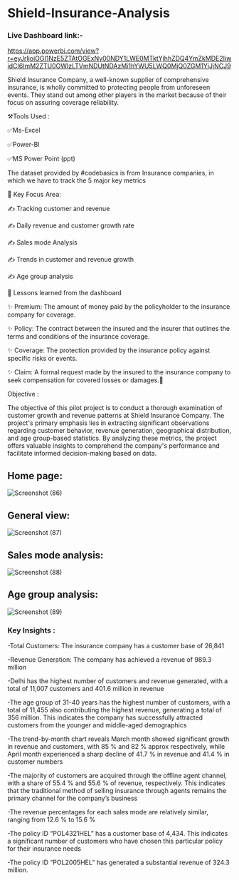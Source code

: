# Shield-Insurance-Analysis
### Live Dashboard link:-
https://app.powerbi.com/view?r=eyJrIjoiOGI1NzE5ZTAtOGExNy00NDY1LWE0MTktYjhhZDQ4YmZkMDE2IiwidCI6ImM2ZTU0OWIzLTVmNDUtNDAzMi1hYWU5LWQ0MjQ0ZGM1YjJjNCJ9

Shield Insurance Company, a well-known supplier of comprehensive insurance, is wholly committed to protecting people from unforeseen events. They stand out among other players in the market because of their focus on assuring coverage reliability.

⚒️Tools Used :

✅Ms-Excel

✅Power-BI

✅MS Power Point (ppt)

The dataset provided by #codebasics is from Insurance companies, in which we have to track the 5 major key metrics

🎯 Key Focus Area:

✍ Tracking customer and revenue

✍ Daily revenue and customer growth rate

✍ Sales mode Analysis

✍ Trends in customer and revenue growth

✍ Age group analysis

🌟 Lessons learned from the dashboard

✨ Premium: The amount of money paid by the policyholder to the insurance company for coverage.

✨ Policy: The contract between the insured and the insurer that outlines the terms and conditions of the insurance coverage.

✨ Coverage: The protection provided by the insurance policy against specific risks or events.

✨ Claim: A formal request made by the insured to the insurance company to seek compensation for covered losses or damages.🌟

Objective :

The objective of this pilot project is to conduct a thorough examination of customer growth and revenue patterns at Shield Insurance Company. The project's primary emphasis lies in extracting significant observations regarding customer behavior, revenue generation, geographical distribution, and age group-based statistics. By analyzing these metrics, the project offers valuable insights to comprehend the company's performance and facilitate informed decision-making based on data.

## Home page:
![Screenshot (86)](https://github.com/DeveshPathak16/Shield-Insurance-Analysis/assets/144233773/357a433b-5dcd-4c98-b5fc-9ef9fa80cf01)


## General view:
![Screenshot (87)](https://github.com/DeveshPathak16/Shield-Insurance-Analysis/assets/144233773/da5afbb4-cba6-4cb3-8e09-3c6bf14445da)


## Sales mode analysis:
![Screenshot (88)](https://github.com/DeveshPathak16/Shield-Insurance-Analysis/assets/144233773/da5f6df2-e1b2-4d22-bdfe-7309b2a7267f)


## Age group analysis:
![Screenshot (89)](https://github.com/DeveshPathak16/Shield-Insurance-Analysis/assets/144233773/6d600f72-d9e1-4e49-b4ea-2e25013ce7aa)


### Key Insights :

-Total Customers: The insurance company has a customer base of 26,841

-Revenue Generation: The company has achieved a revenue of 989.3 million

-Delhi has the highest number of customers and revenue generated, with a total of 11,007 customers and 401.6 million in revenue

-The age group of 31-40 years has the highest number of customers, with a total of 11,455 also contributing the highest revenue, generating a total of 356 million. This indicates the company has successfully attracted customers from the younger and middle-aged demographics

-The trend-by-month chart reveals March month showed significant growth in revenue and customers, with 85 % and 82 % approx respectively, while April month experienced a sharp decline of 41.7 % in revenue and 41.4 % in customer numbers

-The majority of customers are acquired through the offline agent channel, with a share of 55.4 % and 55.6 % of revenue, respectively. This indicates that the traditional method of selling insurance through agents remains the primary channel for the company’s business

-The revenue percentages for each sales mode are relatively similar, ranging from 12.6 % to 15.6 %

-The policy ID “POL4321HEL” has a customer base of 4,434. This indicates a significant number of customers who have chosen this particular policy for their insurance needs

-The policy ID “POL2005HEL” has generated a substantial revenue of 324.3 million.
